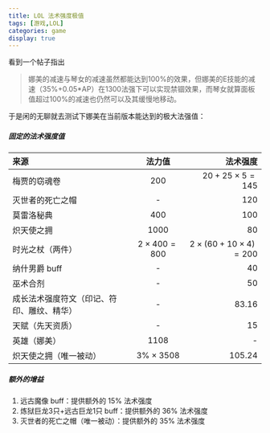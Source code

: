 ```yaml
---
title: LOL 法术强度极值
tags: [游戏,LOL]
categories: game
display: true
---
```


看到一个帖子指出

> 娜美的减速与琴女的减速虽然都能达到100%的效果，但娜美的E技能的减速（35%+0.05*AP）在1300法强下可以实现禁锢效果，而琴女就算面板值超过100%的减速也仍然可以及其缓慢地移动。

于是闲的无聊就去测试下娜美在当前版本能达到的极大法强值：

##### 固定的法术强度值

来源|法力值|法术强度
:--|:--:|--:
梅贾的窃魂卷|200|$20+25\times 5=145$
灭世者的死亡之帽|-|120
莫雷洛秘典|400|100
炽天使之拥|1000|80
时光之杖（两件）|$2\times 400=800$|$2\times(60+10\times 4)=200$
纳什男爵 buff|-|40
巫术合剂|-|50
成长法术强度符文（印记、符印、雕纹、精华）|-|83.16
天赋（先天资质）|-|15
英雄（娜美）|1108|-
炽天使之拥（唯一被动）|$3\%\times 3508$|105.24

##### 额外的增益

1. 远古魔像 buff：提供额外的 15% 法术强度
2. 炼狱巨龙3只+远古巨龙1只 buff：提供额外的 36% 法术强度
3. 灭世者的死亡之帽（唯一被动）：提供额外的 35% 法术强度
